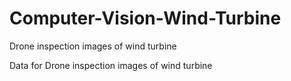 # Computer-Vision-Wind-Turbine
 Drone inspection images of wind turbine


 Data for Drone inspection images of wind turbine
